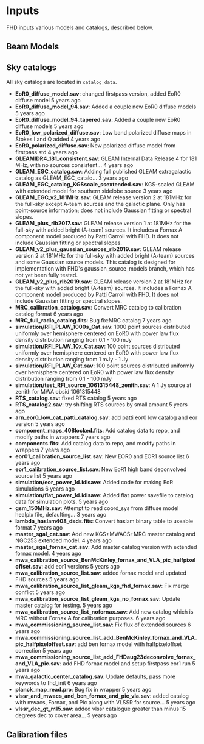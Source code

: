 # Inputs <br />
FHD inputs various models and catalogs, described below.

## Beam Models <br />

## Sky catalogs <br />
All sky catalogs are located in `catalog_data`.

* **EoR0_diffuse_model.sav**:	changed firstpass version, added EoR0 diffuse model	5 years ago
* **EoR0_diffuse_model_94.sav**:	Added a couple new EoR0 diffuse models	5 years ago
* **EoR0_diffuse_model_94_tapered.sav**:	Added a couple new EoR0 diffuse models	5 years ago
* **EoR0_low_polarized_diffuse.sav**:	Low band polarized diffuse maps in Stokes I and Q added	4 years ago
* **EoR0_polarized_diffuse.sav**:	New polarized diffuse model from firstpass std	4 years ago
* **GLEAMIDR4_181_consistent.sav**:	GLEAM Internal Data Release 4 for 181 MHz, with no sources consistent…	4 years ago
* **GLEAM_EGC_catalog.sav**:	Adding full published GLEAM extragalactic catalog as GLEAM_EGC_catalo…	3 years ago
* **GLEAM_EGC_catalog_KGSscale_ssextended.sav**:	KGS-scaled GLEAM with extended model for southern sidelobe source	3 years ago
* **GLEAM_EGC_v2_181MHz.sav**:	GLEAM release version 2 at 181MHz for the full-sky except A-team sources and the galactic plane. Only has point-source information; does not include Gaussian fitting or spectral slopes.
* **GLEAM_plus_rlb2017.sav**:	GLEAM release version 1 at 181MHz for the full-sky with added bright (A-team) sources. It includes a Fornax A component model produced by Patti Carroll with FHD. It does not include Gaussian fitting or spectral slopes.
* **GLEAM_v2_plus_gaussian_sources_rlb2019.sav**:	GLEAM release version 2 at 181MHz for the full-sky with added bright (A-team) sources and some Gaussian source models. This catalog is designed for implementation with FHD's gaussian_source_models branch, which has not yet been fully tested.
* **GLEAM_v2_plus_rlb2019.sav**: GLEAM release version 2 at 181MHz for the full-sky with added bright (A-team) sources. It includes a Fornax A component model produced by Patti Carroll with FHD. It does not include Gaussian fitting or spectral slopes.
* **MRC_calibration_catalog.sav**:	Convert MRC catalog to calibration catalog format	6 years ago
* **MRC_full_radio_catalog.fits**:	Bug fix:MRC catalog	7 years ago
* **simulation/RFI_PLAW_1000s_Cat.sav**:	1000 point sources distributed uniformly over hemisphere centered on EoR0 with power law flux density distribution ranging from 0.1 - 100 mJy
* **simulation/RFI_PLAW_10x_Cat.sav**:	100 point sources distributed uniformly over hemisphere centered on EoR0 with power law flux density distribution ranging from 1 mJy - 1 Jy
* **simulation/RFI_PLAW_Cat.sav**:	100 point sources distributed uniformly over hemisphere centered on EoR0 with power law flux density distribution ranging from 0.1 - 100 mJy
* **simulation/test_RFI_source_1061315448_zenith.sav**: A 1 Jy source at zenith for MWA obsid 1061315448
* **RTS_catalog.sav**:	fixed RTS catalog	5 years ago
* **RTS_catalog2.sav**:	try shifting RTS sources by small amount	5 years ago
* **arn_eor0_low_cat_patti_catalog.sav**:	add patti eor0 low catalog and eor version	5 years ago
* **component_maps_408locked.fits**:	Add catalog data to repo, and modify paths in wrappers	7 years ago
* **components.fits**:	Add catalog data to repo, and modify paths in wrappers	7 years ago
* **eor01_calibration_source_list.sav**:	New EOR0 and EOR1 source list	6 years ago
* **eor1_calibration_source_list.sav**:	New EoR1 high band deconvolved source list	5 years ago
* **simulation/eor_power_1d.idlsave**:	Added code for making EoR simulations	6 years ago
* **simulation/flat_power_1d.idlsave**:	Added flat power savefile to catalog data for simulation plots.	5 years ago
* **gsm_150MHz.sav**:	Attempt to read coord_sys from diffuse model healpix file, defaulting…	3 years ago
* **lambda_haslam408_dsds.fits**:	Convert haslam binary table to useable format	7 years ago
* **master_sgal_cat.sav**:	Add new KGS+MWACS+MRC master catalog and NGC253 extended model.	4 years ago
* **master_sgal_fornax_cat.sav**:	Add master catalog version with extended fornax model.	4 years ago
* **mwa_calibration_source_BenMcKinley_fornax_and_VLA_pic_halfpixeloffset.sav**:	add eor1 versions	5 years ago
* **mwa_calibration_source_list.sav**:	added fornax model and updated FHD sources	5 years ago
* **mwa_calibration_source_list_gleam_kgs_fhd_fornax.sav**:	Fix merge conflict	5 years ago
* **mwa_calibration_source_list_gleam_kgs_no_fornax.sav**:	Update master catalog for testing.	5 years ago
* **mwa_calibration_source_list_nofornax.sav**:	Add new catalog which is MRC without Fornax A for calibration purposes.	6 years ago
* **mwa_commissioning_source_list.sav**:	Fix flux of extended sources	6 years ago
* **mwa_commissioning_source_list_add_BenMcKinley_fornax_and_VLA_pic_halfpixeloffset.sav**:	add ben fornax model with halfpixeloffset correction	5 years ago
* **mwa_commissioning_source_list_add_FHDaug23deconvolve_fornax_and_VLA_pic.sav**:	add FHD fornax model and setup firstpass eor1 run	5 years ago
* **mwa_galactic_center_catalog.sav**:	Update defaults, pass more keywords to fhd_init	6 years ago
* **planck_map_read.pro**:	Bug fix in wrapper	5 years ago
* **vlssr_and_mwacs_and_ben_fornax_and_pic_vla.sav**:	added catalog with mwacs, Fornax, and Pic along with VLSSR for source…	5 years ago
* **vlssr_dec_gt_m15.sav**:	added vlssr catalogue greater than minus 15 degrees dec to cover area…	5 years ago


## Calibration files <br />
